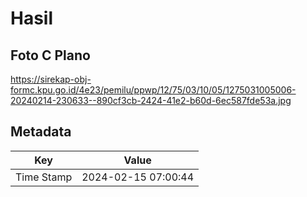 # Hasil

## Foto C Plano

https://sirekap-obj-formc.kpu.go.id/4e23/pemilu/ppwp/12/75/03/10/05/1275031005006-20240214-230633--890cf3cb-2424-41e2-b60d-6ec587fde53a.jpg


## Metadata

| Key        | Value               |
| ---------- | ------------------- |
| Time Stamp | 2024-02-15 07:00:44 |



